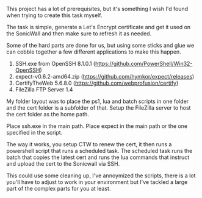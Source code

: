 This project has a lot of prerequisites, but it's something I wish I'd found when trying to create this task myself.


The task is simple, generate a Let's Encrypt certificate and get it used on the SonicWall and then make sure to refresh it as needed.


Some of the hard parts are done for us, but using some sticks and glue we can cobble together a few different applications to make this happen.


1. SSH.exe from OpenSSH 8.1.0.1 (https://github.com/PowerShell/Win32-OpenSSH)
2. expect-v0.6.2-amd64.zip (https://github.com/hymkor/expect/releases)
3. CertifyTheWeb 5.6.8.0 (https://github.com/webprofusion/certify)
4. FileZilla FTP Server 1.4 


My folder layout was to place the ps1, lua and batch scripts in one folder and the cert folder is a subfolder of that.
Setup the FileZilla server to host the cert folder as the home path.


Place ssh.exe in the main path. Place expect in the main path or the one specified in the script.


The way it works, you setup CTW to renew the cert, it then runs a powershell script that runs a scheduled task. The scheduled task runs the batch that copies the latest cert and runs the lua commands that instruct and upload the cert to the Sonicwall via SSH.


This could use some cleaning up, I've annoymized the scripts, there is a lot you'll have to adjust to work in your environment but I've tackled a large part of the complex parts for you at least.

